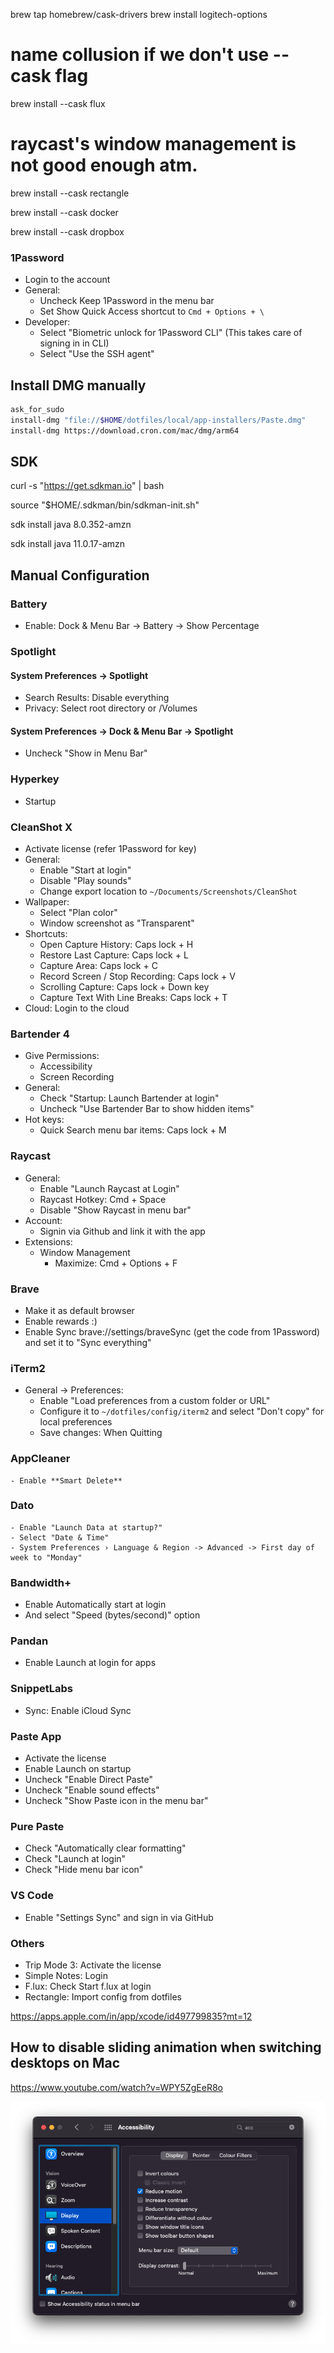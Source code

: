 brew tap homebrew/cask-drivers
brew install logitech-options

# name collusion if we don't use --cask flag

brew install --cask flux 

# raycast's window management is not good enough atm.
brew install --cask rectangle


brew install --cask docker

brew install --cask dropbox

### 1Password
- Login to the account
- General:
	- Uncheck Keep 1Password in the menu bar
	- Set Show Quick Access shortcut to `Cmd + Options + \`
- Developer:
	- Select "Biometric unlock for 1Password CLI" (This takes care of signing in in CLI)
	- Select "Use the SSH agent"



## Install DMG manually

```bash
ask_for_sudo
install-dmg "file://$HOME/dotfiles/local/app-installers/Paste.dmg"
install-dmg https://download.cron.com/mac/dmg/arm64
```
## SDK

curl -s "https://get.sdkman.io" | bash

source "$HOME/.sdkman/bin/sdkman-init.sh"

sdk install java 8.0.352-amzn

sdk install java 11.0.17-amzn

## Manual Configuration

### Battery
- Enable: Dock & Menu Bar -> Battery -> Show Percentage

### Spotlight
#### System Preferences -> Spotlight
- Search Results: Disable everything
- Privacy: Select root directory or /Volumes

#### System Preferences -> Dock & Menu Bar -> Spotlight
- Uncheck "Show in Menu Bar"

### Hyperkey
- Startup


### CleanShot X
- Activate license (refer 1Password for key)
- General:
	- Enable "Start at login"
	- Disable "Play sounds"
	- Change export location to `~/Documents/Screenshots/CleanShot`
- Wallpaper:
	- Select "Plan color"
	- Window screenshot as "Transparent"
- Shortcuts:
	- Open Capture History: Caps lock + H
	- Restore Last Capture: Caps lock + L
	- Capture Area: Caps lock + C
	- Record Screen / Stop Recording: Caps lock + V
	- Scrolling Capture: Caps lock + Down key
	- Capture Text With Line Breaks: Caps lock + T
- Cloud: Login to the cloud

### Bartender 4
- Give Permissions:
	- Accessibility
	- Screen Recording
- General:
	- Check "Startup: Launch Bartender at login"
	- Uncheck "Use Bartender Bar to show hidden items"
- Hot keys:
	- Quick Search menu bar items: Caps lock + M



### Raycast
- General:
	- Enable "Launch Raycast at Login"
	- Raycast Hotkey: Cmd + Space
	- Disable "Show Raycast in menu bar"
- Account:
	- Signin via Github and link it with the app
- Extensions:
	-  Window Management
		- Maximize: Cmd + Options + F

### Brave
- Make it as default browser
- Enable rewards :)
- Enable Sync brave://settings/braveSync (get the code from 1Password) and set it to "Sync everything"


### iTerm2
- General -> Preferences:
	- Enable "Load preferences from a custom folder or URL"
	- Configure it to `~/dotfiles/config/iterm2` and select "Don't copy" for local preferences
	- Save changes: When Quitting

### AppCleaner
	- Enable **Smart Delete**

### Dato
	- Enable "Launch Data at startup?"
	- Select "Date & Time"
	- System Preferences › Language & Region -> Advanced -> First day of week to "Monday"

### Bandwidth+
- Enable Automatically start at login
- And select "Speed (bytes/second)" option

### Pandan
- Enable Launch at login for apps

### SnippetLabs
- Sync: Enable iCloud Sync

### Paste App
- Activate the license
- Enable Launch on startup
- Uncheck "Enable Direct Paste"
- Uncheck "Enable sound effects"
- Uncheck "Show Paste icon in the menu bar"

### Pure Paste
- Check "Automatically clear formatting"
- Check "Launch at login"
- Check "Hide menu bar icon"

### VS Code
- Enable "Settings Sync" and sign in via GitHub

### Others
- Trip Mode 3: Activate the license
- Simple Notes: Login
- F.lux: Check Start f.lux at login
- Rectangle: Import config from dotfiles

https://apps.apple.com/in/app/xcode/id497799835?mt=12 


## How to disable sliding animation when switching desktops on Mac
https://www.youtube.com/watch?v=WPY5ZgEeR8o

![](./media/reduce-animation-desktop-switch.png)
